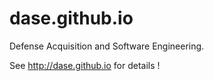 # dase.github.io
Defense Acquisition and Software Engineering.

See http://dase.github.io for details !
